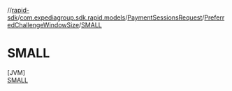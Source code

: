 //[rapid-sdk](../../../../../index.md)/[com.expediagroup.sdk.rapid.models](../../../index.md)/[PaymentSessionsRequest](../../index.md)/[PreferredChallengeWindowSize](../index.md)/[SMALL](index.md)

# SMALL

[JVM]\
[SMALL](index.md)
